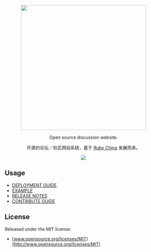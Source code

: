 <p align="center">
  <img src="https://homeland.ruby-china.org/images/text-logo.svg" width="400" />
  <p align="center">Open source discussion website.</p>
  <p align="center">开源的论坛／社区网站系统，基于 <a href="https://ruby-china.org">Ruby China</a> 发展而来。</p>
  <p align="center">
    <a href="https://github.com/ruby-china/homeland/actions">
      <img src="https://github.com/ruby-china/homeland/workflows/Test/badge.svg" />
    </a>
  </p>
</p>

## Usage

- [DEPLOYMENT GUIDE](https://homeland.ruby-china.org)
- [EXAMPLE](https://homeland.ruby-china.org/expo)
- [RELEASE NOTES](https://github.com/ruby-china/homeland/releases)
- [CONTRIBUTE GUIDE](https://github.com/ruby-china/homeland/blob/master/CONTRIBUTE.md)

## License

Released under the MIT license:

- [www.opensource.org/licenses/MIT](http://www.opensource.org/licenses/MIT)
